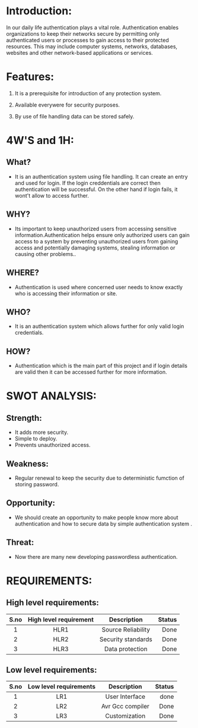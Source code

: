 # Introduction:
In our daily life authentication plays a vital role. Authentication enables organizations to keep their networks secure by permitting only authenticated users or processes to gain access to their protected resources. This may include computer systems, networks, databases, websites and other network-based applications or services.

# Features:
1. It is a prerequisite for introduction of any protection system.

2. Available everywere for security purposes.

3. By use of file handling data can be stored safely.

# 4W'S and 1H:
## What?
* It is an authentication system using file handling. It can create an entry and used for login. If the login creddentials are correct then authentication will be successful. On the other hand if login fails, it wont't allow to access further.
## WHY?
* Its important to keep unauthorized users from accessing sensitive information.Authentication helps ensure only authorized users can gain access to a system by preventing unauthorized users from gaining access and potentially damaging systems, stealing information or causing other problems..
## WHERE?
* Authentication is used where concerned user needs to know exactly who is accessing their information or site.
## WHO?
*  It is an authentication system which allows further for only valid login credentials.
## HOW?
*  Authentication which is the main part of this project and if login details are valid then it can be accessed further for more information.

# SWOT ANALYSIS:
## Strength:
- It adds more security.
- Simple to deploy.
- Prevents unauthorized access.
## Weakness:
- Regular renewal to keep the security due to deterministic fumction of storing password.
## Opportunity:
- We should create an opportunity to make people know more about authentication and how to secure data by simple authentication system .
## Threat:
- Now there are many new developing passwordless authentication.


# REQUIREMENTS:
## High level requirements:
| S.no | High level requirement | Description | Status |
| :---:| :---: | :---: | ---: |
| 1 | HLR1 | Source Reliability | Done |
| 2 | HLR2 | Security standards | Done |
| 3 | HLR3 | Data protection | Done |

## Low level requirements:
| S.no | Low level requirements | Description | Status |
| :---: | :---: | :---: | ---: |
| 1 | LR1 |  User Interface| done |
| 2 | LR2 | Avr Gcc compiler | Done |
| 3 | LR3 | Customization | Done |
